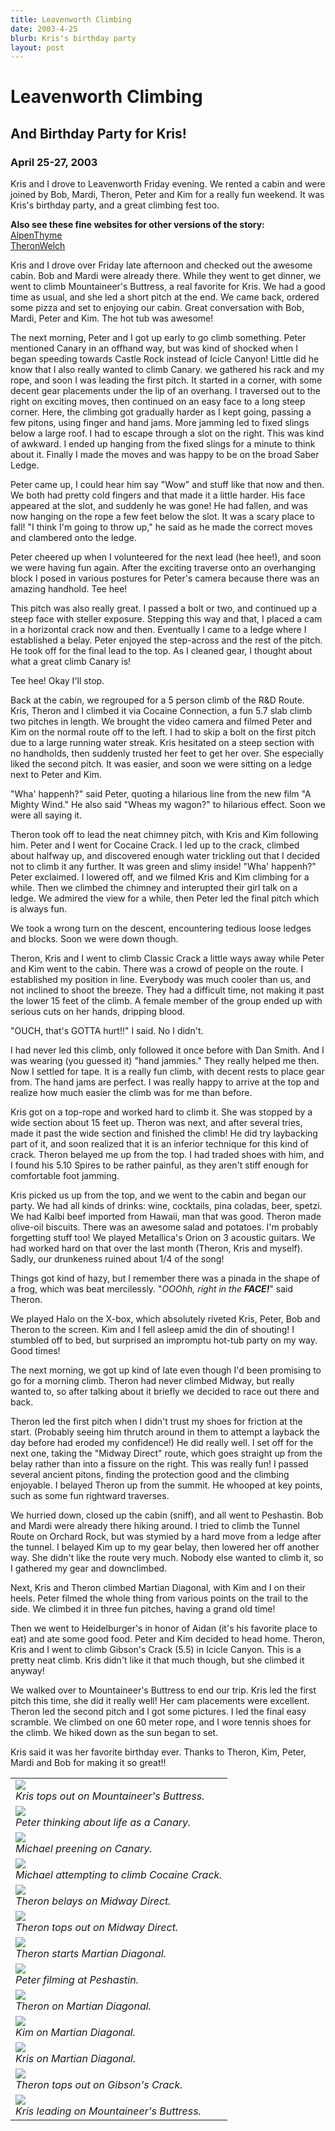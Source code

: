 ```yaml
---
title: Leavenworth Climbing
date: 2003-4-25
blurb: Kris's birthday party
layout: post
---
```


<h1>Leavenworth Climbing</h1>
<h2>And Birthday Party for Kris!</h2>
<h3>April 25-27, 2003</h3>

Kris and I drove to Leavenworth Friday evening. We rented a cabin and were
joined by Bob, Mardi, Theron, Peter and Kim for a really fun weekend.
It was Kris's birthday party, and a great climbing fest too. 


<b>Also see these fine websites for other versions of the story:</b><br>
<a href="http://www.alpenthyme.org/alp/leavenworth0403/leavenworth0403.htm">AlpenThyme</a><br>
<a href="http://www.theronwelch.com/mountains/pnw/2003/index.htm">TheronWelch</a><br>



Kris and I drove over Friday late afternoon and checked out the awesome
cabin. Bob and Mardi were already there. While they went to get dinner, we went
to climb Mountaineer's Buttress, a real favorite for Kris. We had a good time as
usual, and she led a short pitch at the end. We came back, ordered some pizza
and set to enjoying our cabin. Great conversation with Bob, Mardi, Peter and
Kim. The hot tub was awesome!


The next morning, Peter and I got up early to go climb something. Peter
mentioned Canary in an offhand way, but was kind of shocked when I began
speeding towards Castle Rock instead of Icicle Canyon! Little did he know that I
also really wanted to climb Canary. we gathered his rack and my rope, and soon I
was leading the first pitch. It started in a corner, with some decent gear
placements under the lip of an overhang. I traversed out to the right on
exciting moves, then continued on an easy face to a long steep corner. Here, the
climbing got gradually harder as I kept going, passing a few pitons, using
finger and hand jams. More jamming led to fixed slings below a large roof. I had
to escape through a slot on the right. This was kind of awkward. I ended up
hanging from the fixed slings for a minute to think about it. Finally I made the
moves and was happy to be on the broad Saber Ledge.


Peter came up, I could hear him say "Wow" and stuff like that now and then. We
both had pretty cold fingers and that made it a little harder. His face appeared
at the slot, and suddenly he was gone! He had fallen, and was now hanging on the
rope a few feet below the slot. It was a scary place to fall! "I think I'm going
to throw up," he said as he made the correct moves and clambered onto the ledge.



Peter cheered up when I volunteered for the next lead (hee hee!), and soon we
were having fun again. After the exciting traverse onto an overhanging block I
posed in various postures for Peter's camera because there was an amazing
handhold. Tee hee!


This pitch was also really great. I passed a bolt or two, and continued up a
steep face with steller exposure. Stepping this way and that, I placed a cam in
a horizontal crack now and then. Eventually I came to a ledge where I
established a belay. Peter enjoyed the step-across and the rest of the pitch. He
took off for the final lead to the top. As I cleaned gear, I thought about what
a great climb Canary is!


Tee hee! Okay I'll stop.


Back at the cabin, we regrouped for a 5 person climb of the R&D Route. Kris,
Theron and I climbed it via Cocaine Connection, a fun 5.7 slab climb two pitches
in length. We brought the video camera and filmed Peter and Kim on the normal
route off to the left. I had to skip a bolt on the first pitch due to a large
running water streak. Kris hesitated on a steep section with no handholds, then
suddenly trusted her feet to get her over. She especially liked the second
pitch. It was easier, and soon we were sitting on a ledge next to Peter and Kim.


"Wha' happenh?" said Peter, quoting a hilarious line from the new film "A Mighty Wind." He also said "Wheas my wagon?" to hilarious effect. Soon we were all saying it. 


Theron took off to lead the neat chimney pitch, with Kris and Kim following
him. Peter and I went for Cocaine Crack. I led up to the crack, climbed about
halfway up, and discovered enough water trickling out that I decided not to
climb it any further. It was green and slimy inside! "Wha' happenh?" Peter
exclaimed.  I lowered off, and we filmed Kris and Kim climbing for a while. Then
we climbed the chimney and interupted their girl talk on a ledge. We admired the
view for a while, then Peter led the final pitch which is always fun.


We took a wrong turn on the descent, encountering tedious loose ledges and blocks. Soon we were down though.


Theron, Kris and I went to climb Classic Crack a little ways away while Peter
and Kim went to the cabin. There was a crowd of people on the route. I
established my position in line. Everybody was much cooler than us, and not
inclined to shoot the breeze. They had a difficult time, not making it past the
lower 15 feet of the climb. A female member of the group ended up with serious
cuts on her hands, dripping blood.


"OUCH, that's GOTTA hurt!!" I said. No I didn't.


I had never led this climb, only followed it once before with Dan Smith. And I
was wearing (you guessed it) "hand jammies." They really helped me then. Now I
settled for tape. It is a really fun climb, with decent rests to place gear
from. The hand jams are perfect. I was really happy to arrive at the top and
realize how much easier the climb was for me than before.


Kris got on a top-rope and worked hard to climb it. She was stopped by a wide
section about 15 feet up. Theron was next, and after several tries, made it past
the wide section and finished the climb! He did try laybacking part of it, and
soon realized that it is an inferior technique for this kind of crack. Theron
belayed me up from the top. I had traded shoes with him, and I found his 5.10
Spires to be rather painful, as they aren't stiff enough for comfortable foot
jamming.


Kris picked us up from the top, and we went to the cabin and began our party. We
had all kinds of drinks: wine, cocktails, pina coladas, beer, spetzi. We had
Kalbi beef imported from Hawaii, man that was good. Theron made olive-oil
biscuits. There was an awesome salad and potatoes. I'm probably forgetting stuff
too! We played Metallica's Orion on 3 acoustic guitars. We had worked hard on
that over the last month (Theron, Kris and myself). Sadly, our drunkeness ruined
about 1/4 of the song!


Things got kind of hazy, but I remember there was a pinada in the shape of a frog, which was
beat mercilessly. "<i>OOOhh, right in the <b>FACE!</b></i>" said Theron.


We played Halo on the X-box, which absolutely riveted Kris, Peter, Bob and
Theron to the screen. Kim and I fell asleep amid the din of shouting! I stumbled
off to bed, but surprised an impromptu hot-tub party on my way. Good times!


The next morning, we got up kind of late even though I'd been promising to go for a morning climb. Theron had never climbed Midway, but really wanted to, so after talking about it briefly we decided to race out there and back.


Theron led the first pitch when I didn't trust my shoes for friction at the
start. (Probably seeing him thrutch around in them to attempt a layback the day
before had eroded my confidence!) He did really well. I set off for the next
one, taking the "Midway Direct" route, which goes straight up from the belay
rather than into a fissure on the right. This was really fun! I passed several
ancient pitons, finding the protection good and the climbing enjoyable. I
belayed Theron up from the summit. He whooped at key points, such as some fun
rightward traverses.


We hurried down, closed up the cabin (sniff), and all went to Peshastin. Bob and
Mardi were already there hiking around. I tried to climb the Tunnel Route on
Orchard Rock, but was stymied by a hard move from a ledge after the tunnel. I
belayed Kim up to my gear belay, then lowered her off another way. She didn't
like the route very much. Nobody else wanted to climb it, so I gathered my gear
and downclimbed.


Next, Kris and Theron climbed Martian Diagonal, with Kim and I on their
heels. Peter filmed the whole thing from various points on the trail to the
side. We climbed it in three fun pitches, having a grand old time!


Then we went to Heidelburger's in honor of Aidan (it's his favorite place to
eat) and ate some good food. Peter and Kim decided to head home. Theron, Kris
and I went to climb Gibson's Crack (5.5) in Icicle Canyon. This is a pretty neat
climb. Kris didn't like it that much though, but she climbed it anyway!


We walked over to Mountaineer's Buttress to end our trip. Kris led the first
pitch this time, she did it really well! Her cam placements were
excellent. Theron led the second pitch and I got some pictures. I led the final
easy scramble. We climbed on one 60 meter rope, and I wore tennis shoes for the
climb. We hiked down as the sun began to set.


Kris said it was her favorite birthday ever. Thanks to Theron, Kim, Peter, Mardi
and Bob for making it so great!!




</td>

<td width="30%" valign=top>
<table>
<tr><td>
<a href="images/krismountie.jpg"><img src="images/krismountie.jpg"></a><br>
<i>Kris tops out on Mountaineer's Buttress.</i>
</td></tr>
<tr><td>
<a href="images/canaryhole.jpg"><img src="images/canaryhole.jpg"></a><br>
<i>Peter thinking about life as a Canary.</i>
</td></tr>
<tr><td>
<a href="images/hangingout.jpg"><img src="images/hangingout.jpg"></a><br>
<i>Michael preening on Canary.</i>
</td></tr>
<tr><td>
<a href="images/cocainec.jpg"><img src="images/cocainec.jpg"></a><br>
<i>Michael attempting to climb Cocaine Crack.</i>
</td></tr>
<tr><td>
<a href="images/midwaydirect.jpg"><img src="images/midwaydirect.jpg"></a><br>
<i>Theron belays on Midway Direct.</i>
</td></tr>
<tr><td>
<a href="images/midwayd2.jpg"><img src="images/midwayd2.jpg"></a><br>
<i>Theron tops out on Midway Direct.</i>
</td></tr>
<tr><td>
<a href="images/theronmartian.jpg"><img src="images/theronmartian.jpg"></a><br>
<i>Theron starts Martian Diagonal.</i>
</td></tr>
<tr><td>
<a href="images/peterfilm.jpg"><img src="images/peterfilm.jpg"></a><br>
<i>Peter filming at Peshastin.</i>
</td></tr>
<tr><td>
<a href="images/theronmartian2.jpg"><img src="images/theronmartian2.jpg"></a><br>
<i>Theron on Martian Diagonal.</i>
</td></tr>
<tr><td>
<a href="images/kimmartian.jpg"><img src="images/kimmartian.jpg"></a><br>
<i>Kim on Martian Diagonal.</i>
</td></tr>
<tr><td>
<a href="images/krismartian.jpg"><img src="images/krismartian.jpg"></a><br>
<i>Kris on Martian Diagonal.</i>
</td></tr>
<tr><td>
<a href="images/therongibs.jpg"><img src="images/therongibs.jpg"></a><br>
<i>Theron tops out on Gibson's Crack.</i>
</td></tr>
<tr><td>
<a href="images/krisleads.jpg"><img src="images/krisleads.jpg"></a><br>
<i>Kris leading on Mountaineer's Buttress.</i>
